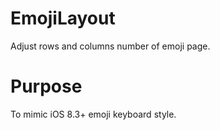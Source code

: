EmojiLayout
=============

Adjust rows and columns number of emoji page.

Purpose
==========

To mimic iOS 8.3+ emoji keyboard style.
